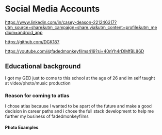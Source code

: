 # Social Media Accounts
https://www.linkedin.com/in/casey-deason-221246317?utm_source=share&utm_campaign=share,via&utm_content=profile&utm_medium=android_app

https://github.com/DGK187 

https://youtube.com/@fadedmonkeyfilms419?si=40nYh4rDlMfBL86D
## Educational background
I got my GED just to come to this
school at the age of 26
and im self taught at
video/photo/music production
### Reason for coming to atlas
I chose atlas because I wanted to
be apart of the future and make a
good decision in career paths and i
chose the full stack development to
help me further my business of fadedmonkeyfilms
#### Photo Examples
